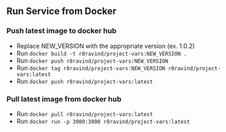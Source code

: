 ## Run Service from Docker

### Push latest image to docker hub

- Replace NEW_VERSION with the appropriate version (ex. 1.0.2)
- Run `docker build -t r8ravind/project-vars:NEW_VERSION .`
- Run `docker push r8ravind/project-vars:NEW_VERSION`
- Run `docker tag r8ravind/project-vars:NEW_VERSION r8ravind/project-vars:latest`
- Run `docker push r8ravind/project-vars:latest`

### Pull latest image from docker hub

- Run `docker pull r8ravind/project-vars:latest`
- Run `docker run -p 3000:3000 r8ravind/project-vars:latest`
